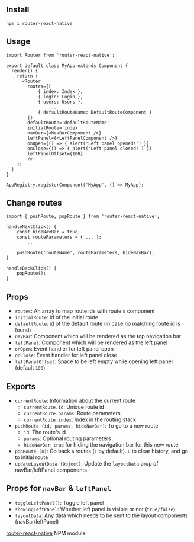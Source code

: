 ## Install
`npm i router-react-native`

## Usage
`import Router from 'router-react-native';`

```
export default class MyApp extends Component {
  render() {
    return (
      <Router
        routes={[
            { index: Index },
            { login: Login },
            { users: Users },
                ...
            { defaultRouteName: DefaultRouteComponent }
        ]}
        defaultRoute='defaultRouteName'
        initialRoute='index'
        navBar={<NavBarComponent />}
        leftPanel={<LeftPanelComponent />}
        onOpen={() => { alert('Left panel opened!') }}
        onClose={() => { alert('Left panel closed!') }}
        leftPanelOffset={100}
        />
    );
  }
}

AppRegistry.registerComponent('MyApp', () => MyApp);
```
## Change routes
`import { pushRoute, popRoute } from 'router-react-native';`

```
handleNextClick() {
    const hideNavBar = true;
    const routeParameters = { ... };
        ...

    pushRoute('routeName', routeParameters, hideNavBar);
}

handleBackClick() {
    popRoute();
}
```

## Props
- `routes`: An array to map route ids with route's component
- `initialRoute`: id of the initial route
- `defaultRoute`: id of the default route (in case no matching route id is found)
- `navBar`: Component which will be rendered as the top navigation bar
- `leftPanel`: Component which will be rendered as the left panel
- `onOpen`: Event handler for left panel open
- `onClose`: Event handler for left panel close
- `leftPanelOffset`: Space to be left empty while opening left panel (default `100`)

## Exports
- `currentRoute`: Information about the current route
    - `currentRoute.id`: Unique route id
    - `currentRoute.params`: Route parameters
    - `currentRoute.index`: Index in the routing stack
- `pushRoute (id, params, hideNavBar)`: To go to a new route
    - `id`: The route's id
    - `params`: Optional routing parameters
    - `hideNavBar`: `true` for hiding the navigation bar for this new route
- `popRoute (n)`: Go back `n` routes (`1` by default). `0` to clear history, and go to initial route
- `updateLayoutData (Object)`: Update the `layoutData` prop of navBar/leftPanel components

## Props for `navBar` & `leftPanel`
- `toggleLeftPanel()`: Toggle left panel
- `showingLeftPanel`: Whether left panel is visible or not (`true/false`)
- `layoutData`: Any data which needs to be sent to the layout components (navBar/leftPanel)


[router-react-native](https://www.npmjs.com/package/router-react-native) NPM module